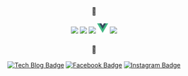 <div align=center>


###  📖

<code><img height="25" src="https://user-images.githubusercontent.com/47877911/88288770-3421aa80-cd2f-11ea-9972-ab7e1ac2b89d.png"></code>
<code><img height="25" src="https://user-images.githubusercontent.com/47877911/88288764-31bf5080-cd2f-11ea-9291-24a90a43acc9.png"></code>
<code><img height="25" src="https://user-images.githubusercontent.com/47877911/88287732-af825c80-cd2d-11ea-9a56-bf85549e3fc4.png"></code>
<code><img height="25" src="https://raw.githubusercontent.com/github/explore/80688e429a7d4ef2fca1e82350fe8e3517d3494d/topics/vue/vue.png"></code>
<code><img height="25" src="https://raw.githubusercontent.com/github/explore/80688e429a7d4ef2fca1e82350fe8e3517d3494d/topics/reactnative/reactnative.png"></code>

###  🔗
[![Tech Blog Badge](http://img.shields.io/badge/-Tech%20blog-black?style-square&logo=github&link=https://maltesers.tistory.com/)](https://maltesers.tistory.com/) 
[![Facebook Badge](https://img.shields.io/badge/-Facebook-1877f2?style-square&logo=facebook&logoColor=white&link=https://www.facebook.com/subin2282)](https://www.facebook.com/subin2282) 
[![Instagram Badge](https://img.shields.io/badge/-Instagram-dd2a7b?style-square&logo=instagram&logoColor=white&link=https://www.instagram.com/sub1n_/)](https://www.instagram.com/sub1n_/) 

</div>
